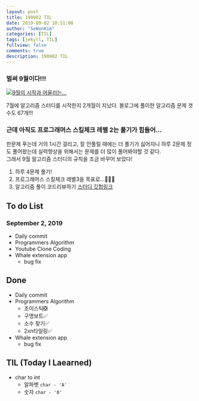 ```yaml
---
layout: post
title: 190902 TIL
date: 2019-09-02 10:51:00
author: "SeWonKim"
categories: [TIL]
tags: [jekyll, TIL]
fullview: false
comments: true
description: 190902 TIL
---
```


### 벌써 9월이다!!!

[![9월의 시작과 어울리는...](http://img.youtube.com/vi/ter0p_iyIxk/0.jpg)](https://www.youtube.com/watch?v=ter0p_iyIxk?t=0s)

7월에 알고리즘 스터디를 시작한지 2개월이 지났다. 블로그에 풀이한 알고리즘 문제 갯수도 67개!!!

### 근데 아직도 프로그래머스 스킬체크 레벨 2는 풀기가 힘들어...

한문제 푸는데 거의 1시간 걸리고, 잘 안풀릴 때에는 더 풀기가 싫어지니 하루 2문제 정도 풀어왔는데 실력향상을 위해서는 문제를 더 많이 풀어봐야할 것 같다.  
그래서 9월 알고리즘 스터디의 규칙을 조금 바꾸어 보았다!

1. 하루 4문제 풀기!
2. 프로그래머스 스킬체크 레벨3을 목표로...🏃🏃🏃
3. 알고리즘 풀이 코드리뷰하기 [스터디 깃헙링크](https://github.com/sewonkimm/SeptemberAlogrithm)

## To do List

### September 2, 2019

- Daily commit
- Programmers Algorithm
- Youtube Clone Coding
- Whale extension app
  - bug fix

## Done

- Daily commit
- Programmers Algorithm
  - 조이스틱❎
  - 구명보트✅
  - 소수 찾기✅
  - 2xn타일링✅
- Whale extension app
  - bug fix

## TIL (Today I Laearned)

- char to int
  - 알파벳 `char - 'A'`
  - 숫자 `char - '0'`
